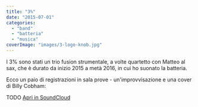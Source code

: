 ```yaml
---
title: "3%"
date: "2015-07-01"
categories: 
  - "band"
  - "batteria"
  - "musica"
coverImage: "images/3-logo-knob.jpg"
---
```


I 3% sono stati un trio fusion strumentale, a volte quartetto con Matteo al sax, che è durato da inizio 2015 a metà 2016, in cui ho suonato la batteria.

Ecco un paio di registrazioni in sala prove - un'improvvisazione e una cover di Billy Cobham:

TODO [Apri in SoundCloud](https://api.soundcloud.com/users/155636822)

<p>
<a href="https://api.soundcloud.com/users/155636822" params="color=ff5500&auto\_play=false&hide\_related=false&show\_comments=true&show\_user=true&show\_reposts=false" width="100%" height="450" iframe="true"></a>
</p>
